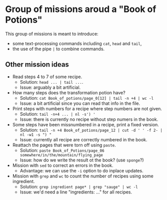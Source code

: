 Group of missions aroud a "Book of Potions"
===========================================

This group of missions is meant to introduce:
- some text-processing commands including `cat`, `head` and `tail`,
- the use of the pipe `|` to combine commands.

Other mission ideas
-------------------

- Read steps 4 to 7 of some recipe.
  - Solution: `head ... | tail ...`.
  - Issue: arguably a bit artificial.
- How many steps does the transformation potion have?
  - Solution: `cat Book_of_potions/page_0[12] | tail -n +4 | wc -l`
  - Issue: a bit artificial since you can read that info in the file.
- Print steps with numbers for a recipe where step numbers are not given.
  - Solution: `tail -n+4 ... | nl -s') '`
  - Issue: there is currently no recipe without step numers in the book.
- Some steps have been missnumbered in a recipe, print a fixed version.
  - Solution: `tail -n +4 Book_of_potions/page_12 | cut -d ' ' -f 2- | nl -w1 -s ") "`
  - Issue: currently all recipe are correctly numbered in the book.
- Reattach the pages that were torn off using `paste`.
  - Solution: `paste Book_of_Potions/page_06 somewhere/in/the/mountain/flying_page`
  - Issue: how do we write the result ot the book? (use `sponge`?)
- Mission with `sed` to correct an errors in the book.
  - Advantage: we can use the `-i` option to do inplace updates.
- Mission with `grep` and `wc` to count the number of recipes using some ingredient.
  - Solution: `grep ingredient page* | grep "sauge" | wc -l`
  - Issue: we'd need a line "ingredients: ..." for all recipes.

